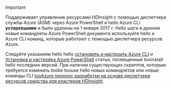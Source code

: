 > [!IMPORTANT]
> Поддерживает управление ресурсами HDInsight с помощью диспетчера службы Azure (ASM) через Azure PowerShell и hello Azure CLI **устаревшими** и были удалены на 1 января 2017 г. Hello шаги в данном новые командлеты Azure PowerShell документа используйте hello и Azure CLI команд, которые работают с помощью диспетчера ресурсов Azure.
> 
> Следуйте указаниям hello hello [установить и настроить Azure CLI](../articles/cli-install-nodejs.md) и [Установка и настройка Azure PowerShell](/powershell/azureps-cmdlets-docs) статьи, посвященные tooinstall hello последних версий. При наличии существующих скриптов, которым требуется изменить toobe toouse hello новых командлетов или новые команды CLI [tooAzure перенос разработки на основе диспетчера ресурсов средства для кластеров HDInsight](../articles/hdinsight/hdinsight-hadoop-development-using-azure-resource-manager.md).
> 
> 

